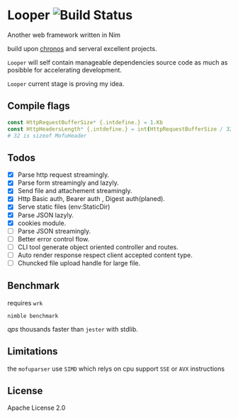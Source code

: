 # Looper  ![Build Status](https://github.com/bung87/Looper/workflows/Test/badge.svg)  


[travis]: https://travis-ci.org/bung87/Looper.svg?branch=master

Another web framework written in Nim  

build upon [chronos](https://github.com/status-im/nim-chronos.git) and serveral excellent projects.

`Looper` will self contain manageable dependencies source code as much as posibble for accelerating development.  

`Looper` current stage is proving my idea.  

## Compile flags  

``` nim 
const HttpRequestBufferSize* {.intdefine.} = 1.Kb
const HttpHeadersLength* {.intdefine.} = int(HttpRequestBufferSize / 32) 
# 32 is sizeof MofuHeader
```

## Todos  

- [x] Parse http request streamingly.  
- [x] Parse form streamingly and lazyly.  
- [x] Send file and attachement streamingly.  
- [x] Http Basic auth, Bearer auth , Digest auth(planed).  
- [x] Serve static files (env:StaticDir)  
- [x] Parse JSON lazyly.  
- [x] cookies module.  
- [ ] Parse JSON streamingly.  
- [ ] Better error control flow.  
- [ ] CLI tool generate object oriented controller and routes.  
- [ ] Auto render response respect client accepted content type.  
- [ ] Chuncked file upload handle for large file.  

## Benchmark  

requires `wrk`  

`nimble benchmark`  

*qps* thousands faster than `jester` with stdlib.  

## Limitations  

the `mofuparser` use `SIMD` which relys on cpu support `SSE` or `AVX` instructions  

## License  

Apache License 2.0
